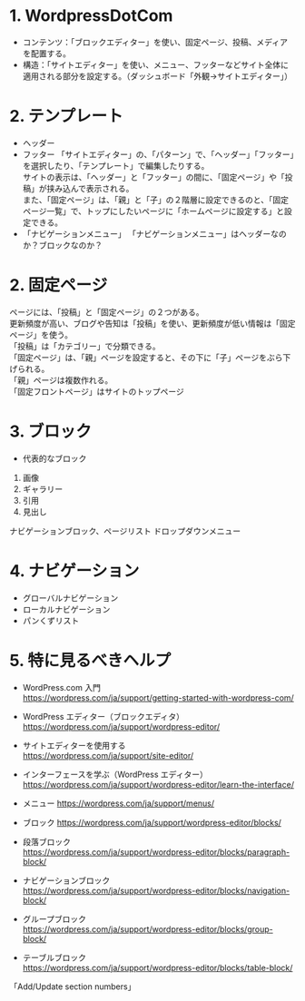 # 1. WordpressDotCom
- コンテンツ：「ブロックエディター」を使い、固定ページ、投稿、メディアを配置する。
- 構造：「サイトエディター」を使い、メニュー、フッターなどサイト全体に適用される部分を設定する。（ダッシュボード「外観→サイトエディター」）
  
# 2. テンプレート
- ヘッダー
- フッター
「サイトエディター」の、「パターン」で、「ヘッダー」「フッター」を選択したり、「テンプレート」で編集したりする。  
サイトの表示は、「ヘッダー」と「フッター」の間に、「固定ページ」や「投稿」が挟み込んで表示される。  
また、「固定ページ」は、「親」と「子」の２階層に設定できるのと、「固定ページ一覧」で、トップにしたいページに「ホームページに設定する」と設定できる。  
- 「ナビゲーションメニュー」
「ナビゲーションメニュー」はヘッダーなのか？ブロックなのか？

# 2. 固定ページ
ページには、「投稿」と「固定ページ」の２つがある。  
更新頻度が高い、ブログや告知は「投稿」を使い、更新頻度が低い情報は「固定ページ」を使う。  
「投稿」は「カテゴリー」で分類できる。  
「固定ページ」は、「親」ページを設定すると、その下に「子」ページをぶら下げられる。  
「親」ページは複数作れる。  
「固定フロントページ」はサイトのトップページ
  
# 3. ブロック
- 代表的なブロック
1. 画像
2. ギャラリー
3. 引用
4. 見出し
  
ナビゲーションブロック、ページリスト
ドロップダウンメニュー  
  
# 4. ナビゲーション
- グローバルナビゲーション
- ローカルナビゲーション
- パンくずリスト
  
# 5. 特に見るべきヘルプ
- WordPress.com 入門  
https://wordpress.com/ja/support/getting-started-with-wordpress-com/
  
- WordPress エディター（ブロックエディタ）  
https://wordpress.com/ja/support/wordpress-editor/
  
- サイトエディターを使用する  
https://wordpress.com/ja/support/site-editor/
  
- インターフェースを学ぶ（WordPress エディター）  
https://wordpress.com/ja/support/wordpress-editor/learn-the-interface/
  
- メニュー
https://wordpress.com/ja/support/menus/
  
- ブロック
https://wordpress.com/ja/support/wordpress-editor/blocks/
  
- 段落ブロック  
https://wordpress.com/ja/support/wordpress-editor/blocks/paragraph-block/
  
- ナビゲーションブロック  
https://wordpress.com/ja/support/wordpress-editor/blocks/navigation-block/
  
- グループブロック  
https://wordpress.com/ja/support/wordpress-editor/blocks/group-block/
  
- テーブルブロック  
https://wordpress.com/ja/support/wordpress-editor/blocks/table-block/
  


  
「Add/Update section numbers」